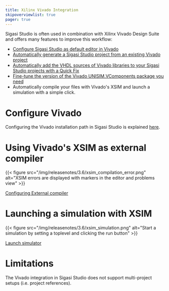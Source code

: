 ```yaml
---
title: Xilinx Vivado Integration
skipoverviewlist: true
pager: true
---
```


Sigasi Studio is often used in combination with Xilinx Vivado Design Suite and offers many features to improve this workflow:

* [Configure Sigasi Studio as default editor in Vivado](/manual/opening#xilinx-vivado)
* [Automatically generate a Sigasi Studio project from an existing Vivado project](/tech/generating-sigasi-project-vivado-project)
* [Automatically add the VHDL sources of Vivado libraries to your Sigasi Studio projects with a Quick Fix](/manual/linting#quick-fix-for-third-party-libraries)
* [Fine-tune the version of the Vivado UNISIM.VComponents package you need](/tech/vivado-unisim)
* Automatically compile your files with Vivado's XSIM and launch a simulation with a simple click.

# Configure Vivado

Configuring the Vivado installation path in Sigasi Studio is explained [here](/manual/tools#vivado-1).

# Using Vivado's XSIM as external compiler

{{< figure src="/img/releasenotes/3.6/xsim_compilation_error.png" alt="XSIM errors are displayed with markers in the editor and problems view" >}}

[Configuring External compiler](/manual/tools#configure-external-compiler)

# Launching a simulation with XSIM

{{< figure src="/img/releasenotes/3.6/xsim_simulation.png" alt="Start a simulation by setting a toplevel and clicking the run button" >}}

[Launch simulator](/manual/tools#launch-simulator)

# Limitations

The Vivado integration in Sigasi Studio does not support multi-project setups (i.e. project references).

